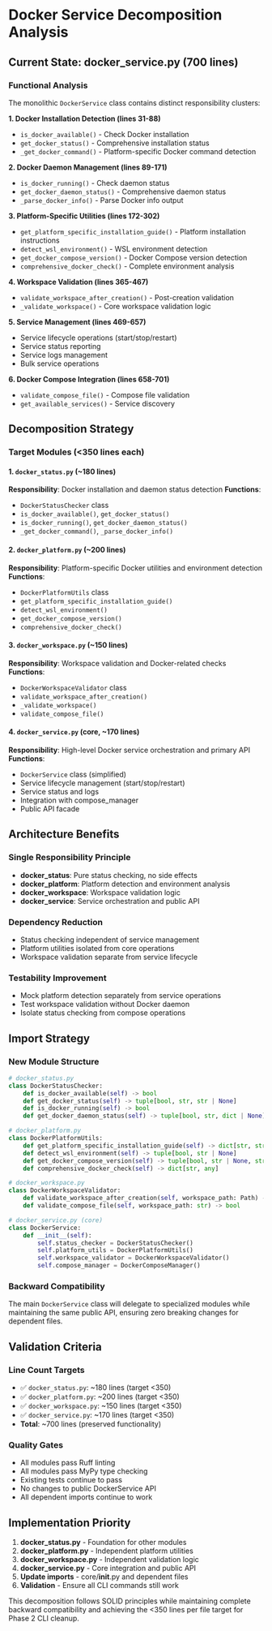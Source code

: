 # Docker Service Decomposition Analysis

## Current State: docker_service.py (700 lines)

### Functional Analysis
The monolithic `DockerService` class contains distinct responsibility clusters:

**1. Docker Installation Detection (lines 31-88)**
- `is_docker_available()` - Check Docker installation
- `get_docker_status()` - Comprehensive installation status  
- `_get_docker_command()` - Platform-specific Docker command detection

**2. Docker Daemon Management (lines 89-171)**
- `is_docker_running()` - Check daemon status
- `get_docker_daemon_status()` - Comprehensive daemon status
- `_parse_docker_info()` - Parse Docker info output

**3. Platform-Specific Utilities (lines 172-302)**
- `get_platform_specific_installation_guide()` - Platform installation instructions
- `detect_wsl_environment()` - WSL environment detection
- `get_docker_compose_version()` - Docker Compose version detection
- `comprehensive_docker_check()` - Complete environment analysis

**4. Workspace Validation (lines 365-467)**
- `validate_workspace_after_creation()` - Post-creation validation
- `_validate_workspace()` - Core workspace validation logic

**5. Service Management (lines 469-657)**
- Service lifecycle operations (start/stop/restart)
- Service status reporting
- Service logs management
- Bulk service operations

**6. Docker Compose Integration (lines 658-701)**
- `validate_compose_file()` - Compose file validation
- `get_available_services()` - Service discovery

## Decomposition Strategy

### Target Modules (<350 lines each)

#### 1. `docker_status.py` (~180 lines)
**Responsibility**: Docker installation and daemon status detection
**Functions**:
- `DockerStatusChecker` class
- `is_docker_available()`, `get_docker_status()`
- `is_docker_running()`, `get_docker_daemon_status()`
- `_get_docker_command()`, `_parse_docker_info()`

#### 2. `docker_platform.py` (~200 lines)  
**Responsibility**: Platform-specific Docker utilities and environment detection
**Functions**:
- `DockerPlatformUtils` class
- `get_platform_specific_installation_guide()`
- `detect_wsl_environment()`
- `get_docker_compose_version()`
- `comprehensive_docker_check()`

#### 3. `docker_workspace.py` (~150 lines)
**Responsibility**: Workspace validation and Docker-related checks
**Functions**:
- `DockerWorkspaceValidator` class  
- `validate_workspace_after_creation()`
- `_validate_workspace()`
- `validate_compose_file()`

#### 4. `docker_service.py` (core, ~170 lines)
**Responsibility**: High-level Docker service orchestration and primary API
**Functions**:
- `DockerService` class (simplified)
- Service lifecycle management (start/stop/restart)
- Service status and logs
- Integration with compose_manager
- Public API facade

## Architecture Benefits

### Single Responsibility Principle
- **docker_status**: Pure status checking, no side effects
- **docker_platform**: Platform detection and environment analysis
- **docker_workspace**: Workspace validation logic
- **docker_service**: Service orchestration and public API

### Dependency Reduction
- Status checking independent of service management
- Platform utilities isolated from core operations
- Workspace validation separate from service lifecycle

### Testability Improvement
- Mock platform detection separately from service operations
- Test workspace validation without Docker daemon
- Isolate status checking from compose operations

## Import Strategy

### New Module Structure
```python
# docker_status.py
class DockerStatusChecker:
    def is_docker_available(self) -> bool
    def get_docker_status(self) -> tuple[bool, str, str | None]
    def is_docker_running(self) -> bool
    def get_docker_daemon_status(self) -> tuple[bool, str, dict | None]

# docker_platform.py  
class DockerPlatformUtils:
    def get_platform_specific_installation_guide(self) -> dict[str, str]
    def detect_wsl_environment(self) -> tuple[bool, str | None]
    def get_docker_compose_version(self) -> tuple[bool, str | None, str | None]
    def comprehensive_docker_check(self) -> dict[str, any]

# docker_workspace.py
class DockerWorkspaceValidator:
    def validate_workspace_after_creation(self, workspace_path: Path) -> tuple[bool, list[str], list[str]]
    def validate_compose_file(self, workspace_path: str) -> bool

# docker_service.py (core)
class DockerService:
    def __init__(self):
        self.status_checker = DockerStatusChecker()
        self.platform_utils = DockerPlatformUtils() 
        self.workspace_validator = DockerWorkspaceValidator()
        self.compose_manager = DockerComposeManager()
```

### Backward Compatibility
The main `DockerService` class will delegate to specialized modules while maintaining the same public API, ensuring zero breaking changes for dependent files.

## Validation Criteria

### Line Count Targets
- ✅ `docker_status.py`: ~180 lines (target <350)
- ✅ `docker_platform.py`: ~200 lines (target <350)  
- ✅ `docker_workspace.py`: ~150 lines (target <350)
- ✅ `docker_service.py`: ~170 lines (target <350)
- **Total**: ~700 lines (preserved functionality)

### Quality Gates
- All modules pass Ruff linting
- All modules pass MyPy type checking  
- Existing tests continue to pass
- No changes to public DockerService API
- All dependent imports continue to work

## Implementation Priority

1. **docker_status.py** - Foundation for other modules
2. **docker_platform.py** - Independent platform utilities  
3. **docker_workspace.py** - Independent validation logic
4. **docker_service.py** - Core integration and public API
5. **Update imports** - core/__init__.py and dependent files
6. **Validation** - Ensure all CLI commands still work

This decomposition follows SOLID principles while maintaining complete backward compatibility and achieving the <350 lines per file target for Phase 2 CLI cleanup.